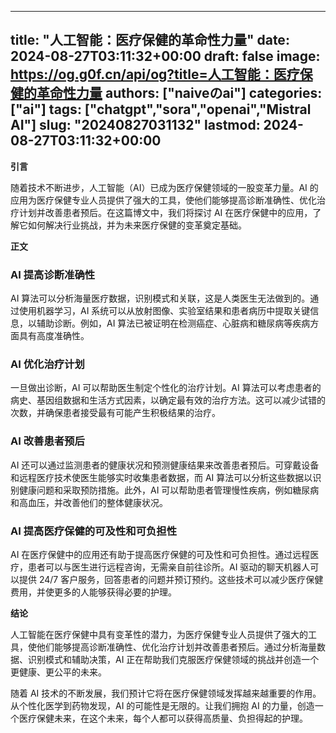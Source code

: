 
---
title: "人工智能：医疗保健的革命性力量"
date: 2024-08-27T03:11:32+00:00
draft: false
image: https://og.g0f.cn/api/og?title=人工智能：医疗保健的革命性力量
authors: ["naiveのai"]
categories: ["ai"]
tags: ["chatgpt","sora","openai","Mistral AI"]
slug: "20240827031132"
lastmod: 2024-08-27T03:11:32+00:00
---
**引言**

随着技术不断进步，人工智能（AI）已成为医疗保健领域的一股变革力量。AI 的应用为医疗保健专业人员提供了强大的工具，使他们能够提高诊断准确性、优化治疗计划并改善患者预后。在这篇博文中，我们将探讨 AI 在医疗保健中的应用，了解它如何解决行业挑战，并为未来医疗保健的变革奠定基础。

**正文**

### AI 提高诊断准确性

AI 算法可以分析海量医疗数据，识别模式和关联，这是人类医生无法做到的。通过使用机器学习，AI 系统可以从放射图像、实验室结果和患者病历中提取关键信息，以辅助诊断。例如，AI 算法已被证明在检测癌症、心脏病和糖尿病等疾病方面具有高度准确性。

### AI 优化治疗计划

一旦做出诊断，AI 可以帮助医生制定个性化的治疗计划。AI 算法可以考虑患者的病史、基因组数据和生活方式因素，以确定最有效的治疗方法。这可以减少试错的次数，并确保患者接受最有可能产生积极结果的治疗。

### AI 改善患者预后

AI 还可以通过监测患者的健康状况和预测健康结果来改善患者预后。可穿戴设备和远程医疗技术使医生能够实时收集患者数据，而 AI 算法可以分析这些数据以识别健康问题和采取预防措施。此外，AI 可以帮助患者管理慢性疾病，例如糖尿病和高血压，并改善他们的整体健康状况。

### AI 提高医疗保健的可及性和可负担性

AI 在医疗保健中的应用还有助于提高医疗保健的可及性和可负担性。通过远程医疗，患者可以与医生进行远程咨询，无需亲自前往诊所。AI 驱动的聊天机器人可以提供 24/7 客户服务，回答患者的问题并预订预约。这些技术可以减少医疗保健费用，并使更多的人能够获得必要的护理。

**结论**

人工智能在医疗保健中具有变革性的潜力，为医疗保健专业人员提供了强大的工具，使他们能够提高诊断准确性、优化治疗计划并改善患者预后。通过分析海量数据、识别模式和辅助决策，AI 正在帮助我们克服医疗保健领域的挑战并创造一个更健康、更公平的未来。

随着 AI 技术的不断发展，我们预计它将在医疗保健领域发挥越来越重要的作用。从个性化医学到药物发现，AI 的可能性是无限的。让我们拥抱 AI 的力量，创造一个医疗保健未来，在这个未来，每个人都可以获得高质量、负担得起的护理。